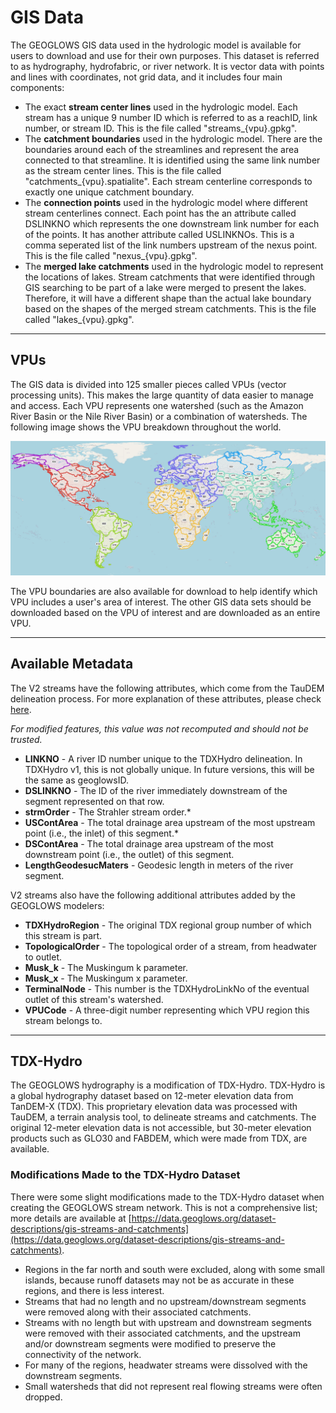 # GIS Data


The GEOGLOWS GIS data used in the hydrologic model is available for users to download and use for their own purposes. This dataset is referred to as hydrography, hydrofabric, or river network. It is vector data with points and lines with coordinates, not grid data, and it includes four main components:

- The exact **stream center lines** used in the hydrologic model.  Each stream has a unique 9 number ID which is referred to as a reachID, link number, or stream ID. This is the file called "streams_{vpu}.gpkg".
- The **catchment boundaries** used in the hydrologic model. There are the boundaries around each of the streamlines and represent the area connected to that streamline. It is identified using the same link number as the stream center lines. This is the file called "catchments_{vpu}.spatialite". Each stream centerline corresponds to exactly one unique catchment boundary.
- The **connection points** used in the hydrologic model where different stream centerlines connect. Each point has the an attribute called DSLINKNO which represents the one downstream link number for each of the points. It has another attribute called USLINKNOs. This is a comma seperated list of the link numbers upstream of the nexus point. This is the file called "nexus_{vpu}.gpkg".
- The **merged lake catchments** used in the hydrologic model to represent the locations of lakes. Stream catchments that were identified through GIS searching to be part of a lake were merged to present the lakes. Therefore, it will have a different shape than the actual lake boundary based on the shapes of the merged stream catchments. This is the file called "lakes_{vpu}.gpkg".

---

## VPUs

The GIS data is divided into 125 smaller pieces called VPUs (vector processing units). This makes the large quantity of data easier to manage and access. Each VPU represents one watershed (such as the Amazon River Basin or the Nile River Basin) or a combination of watersheds. The following image shows the VPU breakdown throughout the world.

![image](vpu-boundary.png)

The VPU boundaries are also available for download to help identify which VPU includes a user's area of interest. The other GIS data sets should be downloaded based on the VPU of interest and are downloaded as an entire VPU.

---

## Available Metadata

The V2 streams have the following attributes, which come from the TauDEM delineation process. For more explanation of these attributes, please check [here](https://hydrology.usu.edu/taudem/taudem5/help53/StreamReachAndWatershed.html).

*For modified features, this value was not recomputed and should not be trusted.*

- **LINKNO** - A river ID number unique to the TDXHydro delineation. In TDXHydro v1, this is not globally unique. In future versions, this will be the same as geoglowsID.  
- **DSLINKNO** - The ID of the river immediately downstream of the segment represented on that row.  
- **strmOrder** - The Strahler stream order.*  
- **USContArea** - The total drainage area upstream of the most upstream point (i.e., the inlet) of this segment.*  
- **DSContArea** - The total drainage area upstream of the most downstream point (i.e., the outlet) of this segment.  
- **LengthGeodesucMaters** - Geodesic length in meters of the river segment.  

V2 streams also have the following additional attributes added by the GEOGLOWS modelers:  

- **TDXHydroRegion** - The original TDX regional group number of which this stream is part.  
- **TopologicalOrder** - The topological order of a stream, from headwater to outlet.  
- **Musk_k** - The Muskingum k parameter.  
- **Musk_x** - The Muskingum x parameter.  
- **TerminalNode** - This number is the TDXHydroLinkNo of the eventual outlet of this stream's watershed.  
- **VPUCode** - A three-digit number representing which VPU region this stream belongs to.  


---

## TDX-Hydro

The GEOGLOWS hydrography is a modification of TDX-Hydro. TDX-Hydro is a global hydrography dataset based on 12-meter elevation data from TanDEM-X (TDX). This proprietary elevation data was processed with TauDEM, a terrain analysis tool, to delineate streams and catchments. The original 12-meter elevation data is not accessible, but 30-meter elevation products such as GLO30 and FABDEM, which were made from TDX, are available.

### Modifications Made to the TDX-Hydro Dataset
There were some slight modifications made to the TDX-Hydro dataset when creating the GEOGLOWS stream network. This is not a comprehensive list; more details are available at [https://data.geoglows.org/dataset-descriptions/gis-streams-and-catchments](https://data.geoglows.org/dataset-descriptions/gis-streams-and-catchments).

- Regions in the far north and south were excluded, along with some small islands, because runoff datasets may not be as accurate in these regions, and there is less interest.
- Streams that had no length and no upstream/downstream segments were removed along with their associated catchments.
- Streams with no length but with upstream and downstream segments were removed with their associated catchments, and the upstream and/or downstream segments were modified to preserve the connectivity of the network.
- For many of the regions, headwater streams were dissolved with the downstream segments.
- Small watersheds that did not represent real flowing streams were often dropped.